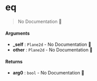 # eq

> No Documentation 🚧

#### Arguments

- **\_self** : `Plane2d` \- No Documentation 🚧
- **other** : `Plane2d` \- No Documentation 🚧

#### Returns

- **arg0** : `bool` \- No Documentation 🚧